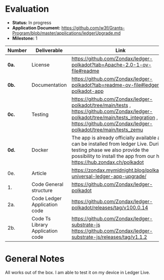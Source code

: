 # Evaluation

- **Status:** In progress
- **Application Document:** https://github.com/w3f/Grants-Program/blob/master/applications/ledgerUpgrade.md
- **Milestone:** 1

| Number | Deliverable | Link | Notes |
| ------------- | ------------- | ------------- |------------- |
| **0a.**| License | https://github.com/Zondax/ledger-polkadot?tab=Apache-2.0-1-ov-file#readme |  | 
| **0b.**  | Documentation | https://github.com/Zondax/ledger-polkadot?tab=readme-ov-file#ledger-polkadot-app | | 
| **0c.** | Testing | https://github.com/Zondax/ledger-polkadot/tree/main/tests , https://github.com/Zondax/ledger-polkadot/tree/main/tests_integration , https://github.com/Zondax/ledger-polkadot/tree/main/tests_zemu
| **0d.** | Docker |The app is already officially available and can be installed from ledger Live. During testing phase we also provide the possibility to install the app from our hub https://hub.zondax.ch/polkadot
| 0e. | Article | https://zondax.mymidnight.blog/polkadot-universal-ledger-app-upgrade/ |  |
| 1. | Code General structure |  https://github.com/Zondax/ledger-polkadot | |
| 2a. | Code Ledger Application code |  https://github.com/Zondax/ledger-polkadot/releases/tag/v100.0.14 |  |
| 2b. | Code Ts Library Application code | https://github.com/Zondax/ledger-substrate-js  https://github.com/Zondax/ledger-substrate-js/releases/tag/v1.1.2 |  | 

# General Notes

All works out of the box. I am able to test it on my device in Ledger Live.

